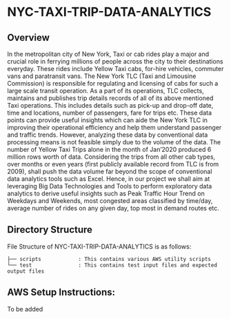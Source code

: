 # NYC-TAXI-TRIP-DATA-ANALYTICS
## Overview
In the metropolitan city of New York, Taxi or cab rides play a major and crucial role in ferrying millions of people across the city to their destinations everyday. These rides include Yellow Taxi cabs, for-hire vehicles, commuter vans and paratransit vans. The New York TLC (Taxi and Limousine Commission) is responsible for regulating and licensing of cabs for such a large scale transit operation. As a part of its operations, TLC collects, maintains and publishes trip details records of all of its above mentioned Taxi operations. This includes details such as pick-up and drop-off date, time and locations, number of passengers, fare for trips etc. These data points can provide useful insights which can aide the New York TLC in improving their operational efficiency and help them understand passenger and traffic trends. However, analyzing these data by conventional data processing means is not feasible simply due to the volume of the data. The number of Yellow Taxi Trips alone in the month of  Jan’2020 produced 6 million rows worth of data. Considering the trips from all other cab types, over months or even years (first publicly available record from TLC is from 2009), shall push the data volume far beyond the scope of conventional data analytics tools such as Excel. Hence, in our project we shall aim at leveraging Big Data Technologies and Tools to perform exploratory data analytics to derive  useful insights such as Peak Traffic Hour Trend on Weekdays and Weekends, most congested areas classified by time/day, average number of rides on any given day, top most in demand routes etc. 

## Directory Structure
File Structure of NYC-TAXI-TRIP-DATA-ANALYTICS is as follows:

```
├── scripts            : This contains various AWS utility scripts
└── test               : This contains test input files and expected output files
```
## AWS Setup Instructions:
To be added

 
